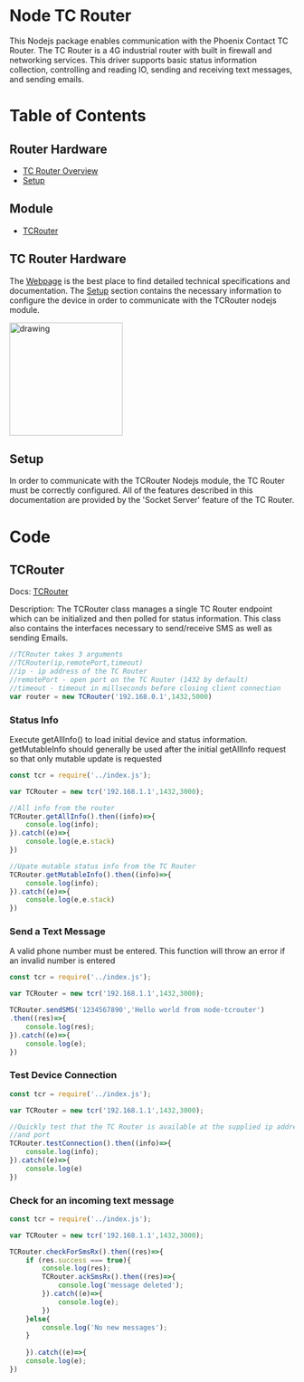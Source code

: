 # Node TC Router

This Nodejs package enables communication with the Phoenix Contact TC Router.  The TC Router is a 4G industrial router with built in firewall and networking services.  This driver supports basic status information collection, controlling and reading IO, sending and receiving text messages, and sending emails.


<!-- @import "[TOC]" {cmd="toc" depthFrom=1 depthTo=6 orderedList=false} -->
<!-- code_chunk_output -->

# Table of Contents

## Router Hardware
* [TC Router Overview](#tc-router-device)
* [Setup](#router-socket-setup)

## Module
* [TCRouter](##TCRouter)


<!-- /code_chunk_output -->

## TC Router Hardware

The [Webpage](https://www.phoenixcontact.com/online/portal/us/?uri=pxc-oc-itemdetail:pid=2702528&library=usen&pcck=P-08-01-03-01&tab=1&selectedCategory=ALL) is the best place to find detailed technical specifications and documentation.  The [Setup](#router-socket-setup) section contains the necessary information to configure the device in order to communicate with the TCRouter nodejs module.

<img src="https://www.phoenixcontact.com/assets/images_pr/product_photos/large/78395_1000_int_04.jpg" alt="drawing" width="200"/>

## Setup

In order to communicate with the TCRouter Nodejs module, the TC Router must be correctly configured.  All of the features described in this documentation are provided by the 'Socket Server' feature of the TC Router.

# Code

## TCRouter

Docs:   [TCRouter](./docs/tcrouter.md)

Description:    The TCRouter class manages a single TC Router endpoint which can be initialized and then polled for status information.  This class also contains the interfaces necessary to send/receive SMS as well as sending Emails.

```javascript
//TCRouter takes 3 arguments
//TCRouter(ip,remotePort,timeout)
//ip - ip address of the TC Router
//remotePort - open port on the TC Router (1432 by default)
//timeout - timeout in millseconds before closing client connection
var router = new TCRouter('192.168.0.1',1432,5000)
```

### Status Info

Execute getAllInfo() to load initial device and status information.  getMutableInfo should generally be used after the initial getAllInfo request so that only mutable update is requested

```javascript
const tcr = require('../index.js');

var TCRouter = new tcr('192.168.1.1',1432,3000);

//All info from the router
TCRouter.getAllInfo().then((info)=>{
    console.log(info);
}).catch((e)=>{
    console.log(e,e.stack)
})

//Upate mutable status info from the TC Router
TCRouter.getMutableInfo().then((info)=>{
    console.log(info);
}).catch((e)=>{
    console.log(e,e.stack)
})

```


### Send a Text Message

A valid phone number must be entered.  This function will throw an error if an invalid number is entered

```javascript
const tcr = require('../index.js');

var TCRouter = new tcr('192.168.1.1',1432,3000);

TCRouter.sendSMS('1234567890','Hello world from node-tcrouter')
.then((res)=>{
    console.log(res);
}).catch((e)=>{
    console.log(e);
})

```
### Test Device Connection

```javascript
const tcr = require('../index.js');

var TCRouter = new tcr('192.168.1.1',1432,3000);

//Quickly test that the TC Router is available at the supplied ip address
//and port
TCRouter.testConnection().then((info)=>{
    console.log(info);
}).catch((e)=>{
    console.log(e)
})


```

### Check for an incoming text message

```javascript
const tcr = require('../index.js');

var TCRouter = new tcr('192.168.1.1',1432,3000);

TCRouter.checkForSmsRx().then((res)=>{
    if (res.success === true){
        console.log(res);
        TCRouter.ackSmsRx().then((res)=>{
            console.log('message deleted');
        }).catch((e)=>{
            console.log(e);
        })
    }else{
        console.log('No new messages');
    }
    
    }).catch((e)=>{
    console.log(e);
})

```